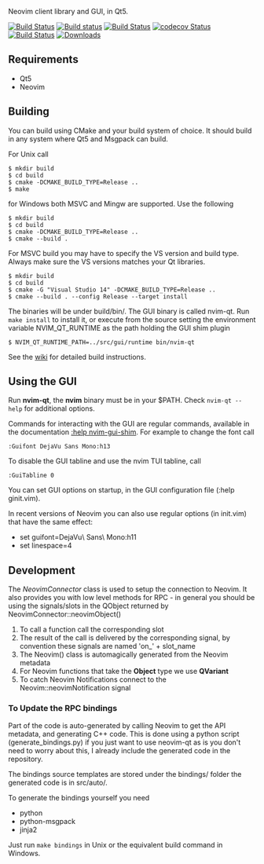 
Neovim client library and GUI, in Qt5.

[![Build Status](https://circleci.com/gh/equalsraf/neovim-qt.svg?style=svg)](https://circleci.com/gh/equalsraf/neovim-qt)
[![Build status](https://ci.appveyor.com/api/projects/status/c252f54mfjcuud8x/branch/master?svg=true)](https://ci.appveyor.com/project/equalsraf/neovim-qt/branch/master)
[![Build Status](https://travis-ci.org/equalsraf/neovim-qt.svg?branch=master)](https://travis-ci.org/equalsraf/neovim-qt)
[![codecov Status](https://codecov.io/gh/equalsraf/neovim-qt/branch/master/graph/badge.svg)](https://codecov.io/gh/equalsraf/neovim-qt)
[![Build Status](https://dev.azure.com/equalsraf/neovim-qt/_apis/build/status/equalsraf.neovim-qt?branchName=master)](https://dev.azure.com/equalsraf/neovim-qt/_build/latest?definitionId=1&branchName=master)
[![Downloads](https://img.shields.io/github/downloads/equalsraf/neovim-qt/total.svg?maxAge=2592000)](https://github.com/equalsraf/neovim-qt/releases)

## Requirements

* Qt5
* Neovim

## Building

You can build using CMake and your build system of choice. It should build in any
system where Qt5 and Msgpack can build.

For Unix call

    $ mkdir build
    $ cd build
    $ cmake -DCMAKE_BUILD_TYPE=Release ..
    $ make

for Windows both MSVC and Mingw are supported. Use the following

    $ mkdir build
    $ cd build
    $ cmake -DCMAKE_BUILD_TYPE=Release ..
    $ cmake --build .

For MSVC build you may have to specify the VS version and build type. Always make sure the VS versions matches your Qt libraries.

	$ mkdir build
	$ cd build
	$ cmake -G "Visual Studio 14" -DCMAKE_BUILD_TYPE=Release ..
	$ cmake --build . --config Release --target install

The binaries will be under build/bin/. The GUI binary is called nvim-qt. Run `make install` to install it, or execute from the source setting the environment variable NVIM_QT_RUNTIME as the path holding the GUI shim plugin

	$ NVIM_QT_RUNTIME_PATH=../src/gui/runtime bin/nvim-qt

See the [wiki](https://github.com/equalsraf/neovim-qt/wiki/Build) for detailed build instructions.

## Using the GUI

Run **nvim-qt**, the **nvim** binary must be in your $PATH. Check `nvim-qt --help` for additional options.

Commands for interacting with the GUI are regular commands, available in the documentation [:help nvim-gui-shim](./src/gui/runtime/doc/nvim_gui_shim.txt). For example to change the font call

	:Guifont DejaVu Sans Mono:h13

To disable the GUI tabline and use the nvim TUI tabline, call

	:GuiTabline 0

You can set GUI options on startup, in the GUI configuration file (:help ginit.vim).

In recent versions of Neovim you can also use regular options (in init.vim) that have the same effect:

- set guifont=DejaVu\ Sans\ Mono:h11
- set linespace=4

## Development

The *NeovimConnector* class is used to setup the connection to Neovim. It also
provides you with low level methods for RPC - in general you should be using
the signals/slots in the QObject returned by NeovimConnector::neovimObject()

1. To call a function call the corresponding slot
2. The result of the call is delivered by the corresponding signal,
   by convention these signals are named 'on\_' + slot\_name
3. The Neovim() class is automagically generated from the Neovim
   metadata
5. For Neovim functions that take the **Object** type we use **QVariant**
6. To catch Neovim Notifications connect to the Neovim::neovimNotification
   signal

### To Update the RPC bindings

Part of the code is auto-generated by calling Neovim to get the API metadata,
and generating C++ code. This is done using a python script
(generate\_bindings.py) if you just want to use neovim-qt as is you don't need
to worry about this, I already include the generated code in the repository.

The bindings source templates are stored under the bindings/ folder the 
generated code is in src/auto/.

To generate the bindings yourself you need

- python
- python-msgpack
- jinja2

Just run `make bindings` in Unix or the equivalent build command in Windows.

